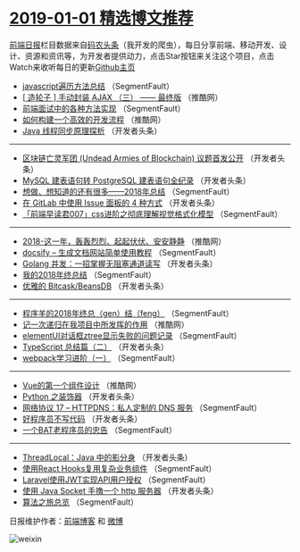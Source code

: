 # [2019-01-01 精选博文推荐](https://toutiao.qdkfweb.cn/date/2019/01/01)

[前端日报](https://qdkfweb.cn/c/news)栏目数据来自[码农头条](https://toutiao.qdkfweb.cn/)（我开发的爬虫），每日分享前端、移动开发、设计、资源和资讯等，为开发者提供动力，点击Star按钮来关注这个项目，点击Watch来收听每日的更新[Github主页](https://github.com/kujian/frontendDaily)
* [javascript遍历方法总结](https://toutiao.qdkfweb.cn/96325.html) （SegmentFault）
* [[ 造轮子 ] 手动封装 AJAX （三） —— 最终版](https://toutiao.qdkfweb.cn/96371.html) （推酷网）
* [前端面试中的各种方法实现](https://toutiao.qdkfweb.cn/96327.html) （SegmentFault）
* [如何构建一个高效的开发流程](https://toutiao.qdkfweb.cn/96373.html) （推酷网）
* [Java 线程同步原理探析](https://toutiao.qdkfweb.cn/96351.html) （开发者头条）

***
* [区块链亡灵军团 (Undead Armies of Blockchain) 议题首发公开](https://toutiao.qdkfweb.cn/96352.html) （开发者头条）
* [MySQL 建表语句转 PostgreSQL 建表语句全纪录](https://toutiao.qdkfweb.cn/96353.html) （开发者头条）
* [想做、想知道的还有很多——2018年总结](https://toutiao.qdkfweb.cn/96336.html) （SegmentFault）
* [在 GitLab 中使用 Issue 面板的 4 种方式](https://toutiao.qdkfweb.cn/96347.html) （开发者头条）
* [「前端早读君007」css进阶之彻底理解视觉格式化模型](https://toutiao.qdkfweb.cn/96326.html) （SegmentFault）

***
* [2018-这一年，轰轰烈烈、起起伏伏、安安静静](https://toutiao.qdkfweb.cn/96372.html) （推酷网）
* [docsify &#8211; 生成文档网站简单使用教程](https://toutiao.qdkfweb.cn/96337.html) （SegmentFault）
* [Golang 并发：一招掌握无阻塞通道读写](https://toutiao.qdkfweb.cn/96348.html) （开发者头条）
* [我的2018年终总结](https://toutiao.qdkfweb.cn/96338.html) （SegmentFault）
* [优雅的 Bitcask/BeansDB](https://toutiao.qdkfweb.cn/96349.html) （开发者头条）

***
* [程序羊的2018年终总（gen）结（feng）](https://toutiao.qdkfweb.cn/96328.html) （SegmentFault）
* [记一次递归在我项目中所发挥的作用](https://toutiao.qdkfweb.cn/96374.html) （推酷网）
* [elementUI对话框ztree显示失败的问题记录](https://toutiao.qdkfweb.cn/96339.html) （SegmentFault）
* [TypeScript 总结篇（二）](https://toutiao.qdkfweb.cn/96350.html) （开发者头条）
* [webpack学习进阶（一）](https://toutiao.qdkfweb.cn/96329.html) （SegmentFault）

***
* [Vue的第一个组件设计](https://toutiao.qdkfweb.cn/96375.html) （推酷网）
* [Python 之装饰器](https://toutiao.qdkfweb.cn/96340.html) （开发者头条）
* [网络协议 17 &#8211; HTTPDNS：私人定制的 DNS 服务](https://toutiao.qdkfweb.cn/96330.html) （SegmentFault）
* [好程序员不写代码](https://toutiao.qdkfweb.cn/96341.html) （开发者头条）
* [一个BAT老程序员的忠告](https://toutiao.qdkfweb.cn/96331.html) （SegmentFault）

***
* [ThreadLocal：Java 中的影分身](https://toutiao.qdkfweb.cn/96342.html) （开发者头条）
* [使用React Hooks复用复杂业务组件](https://toutiao.qdkfweb.cn/96321.html) （SegmentFault）
* [Laravel使用JWT实现API用户授权](https://toutiao.qdkfweb.cn/96332.html) （SegmentFault）
* [使用 Java Socket 手撸一个 http 服务器](https://toutiao.qdkfweb.cn/96343.html) （开发者头条）
* [算法之旅总览](https://toutiao.qdkfweb.cn/96322.html) （SegmentFault）

日报维护作者：[前端博客](https://qdkfweb.cn/) 和 [微博](https://qdkfweb.cn/go/weibo)

![weixin](https://user-images.githubusercontent.com/3055447/38468989-651132ac-3b80-11e8-8e6b-15122322a9d7.png)